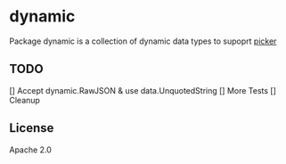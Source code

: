 # dynamic

Package dynamic is a collection of dynamic data types to supoprt [picker](https://github.com/chanced/picker)

## TODO

[] Accept dynamic.RawJSON & use data.UnquotedString
[] More Tests
[] Cleanup

## License

Apache 2.0
